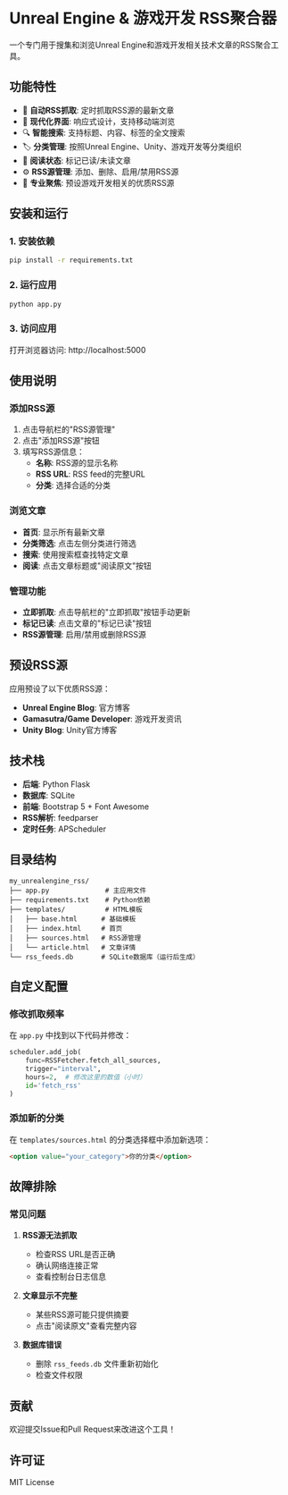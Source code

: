 # Unreal Engine & 游戏开发 RSS聚合器

一个专门用于搜集和浏览Unreal Engine和游戏开发相关技术文章的RSS聚合工具。

## 功能特性

- 🔄 **自动RSS抓取**: 定时抓取RSS源的最新文章
- 📱 **现代化界面**: 响应式设计，支持移动端浏览
- 🔍 **智能搜索**: 支持标题、内容、标签的全文搜索
- 🏷️ **分类管理**: 按照Unreal Engine、Unity、游戏开发等分类组织
- 📖 **阅读状态**: 标记已读/未读文章
- ⚙️ **RSS源管理**: 添加、删除、启用/禁用RSS源
- 🎯 **专业聚焦**: 预设游戏开发相关的优质RSS源

## 安装和运行

### 1. 安装依赖

```bash
pip install -r requirements.txt
```

### 2. 运行应用

```bash
python app.py
```

### 3. 访问应用

打开浏览器访问: http://localhost:5000

## 使用说明

### 添加RSS源

1. 点击导航栏的"RSS源管理"
2. 点击"添加RSS源"按钮
3. 填写RSS源信息：
   - **名称**: RSS源的显示名称
   - **RSS URL**: RSS feed的完整URL
   - **分类**: 选择合适的分类

### 浏览文章

- **首页**: 显示所有最新文章
- **分类筛选**: 点击左侧分类进行筛选
- **搜索**: 使用搜索框查找特定文章
- **阅读**: 点击文章标题或"阅读原文"按钮

### 管理功能

- **立即抓取**: 点击导航栏的"立即抓取"按钮手动更新
- **标记已读**: 点击文章的"标记已读"按钮
- **RSS源管理**: 启用/禁用或删除RSS源

## 预设RSS源

应用预设了以下优质RSS源：

- **Unreal Engine Blog**: 官方博客
- **Gamasutra/Game Developer**: 游戏开发资讯
- **Unity Blog**: Unity官方博客

## 技术栈

- **后端**: Python Flask
- **数据库**: SQLite
- **前端**: Bootstrap 5 + Font Awesome
- **RSS解析**: feedparser
- **定时任务**: APScheduler

## 目录结构

```
my_unrealengine_rss/
├── app.py              # 主应用文件
├── requirements.txt    # Python依赖
├── templates/          # HTML模板
│   ├── base.html      # 基础模板
│   ├── index.html     # 首页
│   ├── sources.html   # RSS源管理
│   └── article.html   # 文章详情
└── rss_feeds.db       # SQLite数据库（运行后生成）
```

## 自定义配置

### 修改抓取频率

在 `app.py` 中找到以下代码并修改：

```python
scheduler.add_job(
    func=RSSFetcher.fetch_all_sources,
    trigger="interval",
    hours=2,  # 修改这里的数值（小时）
    id='fetch_rss'
)
```

### 添加新的分类

在 `templates/sources.html` 的分类选择框中添加新选项：

```html
<option value="your_category">你的分类</option>
```

## 故障排除

### 常见问题

1. **RSS源无法抓取**
   - 检查RSS URL是否正确
   - 确认网络连接正常
   - 查看控制台日志信息

2. **文章显示不完整**
   - 某些RSS源可能只提供摘要
   - 点击"阅读原文"查看完整内容

3. **数据库错误**
   - 删除 `rss_feeds.db` 文件重新初始化
   - 检查文件权限

## 贡献

欢迎提交Issue和Pull Request来改进这个工具！

## 许可证

MIT License